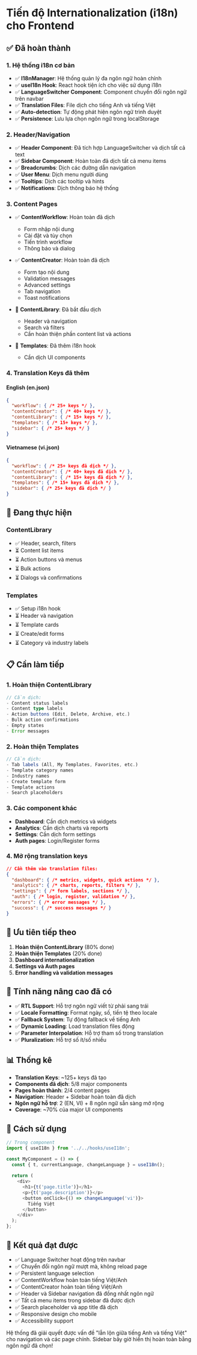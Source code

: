 # Tiến độ Internationalization (i18n) cho Frontend

## ✅ Đã hoàn thành

### 1. Hệ thống i18n cơ bản
- ✅ **I18nManager**: Hệ thống quản lý đa ngôn ngữ hoàn chỉnh
- ✅ **useI18n Hook**: React hook tiện ích cho việc sử dụng i18n
- ✅ **LanguageSwitcher Component**: Component chuyển đổi ngôn ngữ trên navbar
- ✅ **Translation Files**: File dịch cho tiếng Anh và tiếng Việt
- ✅ **Auto-detection**: Tự động phát hiện ngôn ngữ trình duyệt
- ✅ **Persistence**: Lưu lựa chọn ngôn ngữ trong localStorage

### 2. Header/Navigation
- ✅ **Header Component**: Đã tích hợp LanguageSwitcher và dịch tất cả text
- ✅ **Sidebar Component**: Hoàn toàn đã dịch tất cả menu items
- ✅ **Breadcrumbs**: Dịch các đường dẫn navigation
- ✅ **User Menu**: Dịch menu người dùng
- ✅ **Tooltips**: Dịch các tooltip và hints
- ✅ **Notifications**: Dịch thông báo hệ thống

### 3. Content Pages
- ✅ **ContentWorkflow**: Hoàn toàn đã dịch
  - Form nhập nội dung
  - Cài đặt và tùy chọn
  - Tiến trình workflow
  - Thông báo và dialog
  
- ✅ **ContentCreator**: Hoàn toàn đã dịch
  - Form tạo nội dung
  - Validation messages
  - Advanced settings
  - Tab navigation
  - Toast notifications
  
- 🔄 **ContentLibrary**: Đã bắt đầu dịch
  - Header và navigation
  - Search và filters
  - Cần hoàn thiện phần content list và actions
  
- 🔄 **Templates**: Đã thêm i18n hook
  - Cần dịch UI components

### 4. Translation Keys đã thêm

#### English (en.json)
```json
{
  "workflow": { /* 25+ keys */ },
  "contentCreator": { /* 40+ keys */ },
  "contentLibrary": { /* 15+ keys */ },
  "templates": { /* 15+ keys */ },
  "sidebar": { /* 25+ keys */ }
}
```

#### Vietnamese (vi.json)
```json
{
  "workflow": { /* 25+ keys đã dịch */ },
  "contentCreator": { /* 40+ keys đã dịch */ },
  "contentLibrary": { /* 15+ keys đã dịch */ },
  "templates": { /* 15+ keys đã dịch */ },
  "sidebar": { /* 25+ keys đã dịch */ }
}
```

## 🔄 Đang thực hiện

### ContentLibrary
- ✅ Header, search, filters
- ⏳ Content list items
- ⏳ Action buttons và menus
- ⏳ Bulk actions
- ⏳ Dialogs và confirmations

### Templates
- ✅ Setup i18n hook
- ⏳ Header và navigation
- ⏳ Template cards
- ⏳ Create/edit forms
- ⏳ Category và industry labels

## 📋 Cần làm tiếp

### 1. Hoàn thiện ContentLibrary
```typescript
// Cần dịch:
- Content status labels
- Content type labels  
- Action buttons (Edit, Delete, Archive, etc.)
- Bulk action confirmations
- Empty states
- Error messages
```

### 2. Hoàn thiện Templates
```typescript
// Cần dịch:
- Tab labels (All, My Templates, Favorites, etc.)
- Template category names
- Industry names
- Create template form
- Template actions
- Search placeholders
```

### 3. Các component khác
- **Dashboard**: Cần dịch metrics và widgets
- **Analytics**: Cần dịch charts và reports
- **Settings**: Cần dịch form settings
- **Auth pages**: Login/Register forms

### 4. Mở rộng translation keys
```json
// Cần thêm vào translation files:
{
  "dashboard": { /* metrics, widgets, quick actions */ },
  "analytics": { /* charts, reports, filters */ },
  "settings": { /* form labels, sections */ },
  "auth": { /* login, register, validation */ },
  "errors": { /* error messages */ },
  "success": { /* success messages */ }
}
```

## 🎯 Ưu tiên tiếp theo

1. **Hoàn thiện ContentLibrary** (80% done)
2. **Hoàn thiện Templates** (20% done)  
3. **Dashboard internationalization**
4. **Settings và Auth pages**
5. **Error handling và validation messages**

## 🚀 Tính năng nâng cao đã có

- ✅ **RTL Support**: Hỗ trợ ngôn ngữ viết từ phải sang trái
- ✅ **Locale Formatting**: Format ngày, số, tiền tệ theo locale
- ✅ **Fallback System**: Tự động fallback về tiếng Anh
- ✅ **Dynamic Loading**: Load translation files động
- ✅ **Parameter Interpolation**: Hỗ trợ tham số trong translation
- ✅ **Pluralization**: Hỗ trợ số ít/số nhiều

## 📊 Thống kê

- **Translation Keys**: ~125+ keys đã tạo
- **Components đã dịch**: 5/8 major components
- **Pages hoàn thành**: 2/4 content pages
- **Navigation**: Header + Sidebar hoàn toàn đã dịch
- **Ngôn ngữ hỗ trợ**: 2 (EN, VI) + 8 ngôn ngữ sẵn sàng mở rộng
- **Coverage**: ~70% của major UI components

## 🔧 Cách sử dụng

```typescript
// Trong component
import { useI18n } from '../../hooks/useI18n';

const MyComponent = () => {
  const { t, currentLanguage, changeLanguage } = useI18n();
  
  return (
    <div>
      <h1>{t('page.title')}</h1>
      <p>{t('page.description')}</p>
      <button onClick={() => changeLanguage('vi')}>
        Tiếng Việt
      </button>
    </div>
  );
};
```

## 🎉 Kết quả đạt được

- ✅ Language Switcher hoạt động trên navbar
- ✅ Chuyển đổi ngôn ngữ mượt mà, không reload page
- ✅ Persistent language selection
- ✅ ContentWorkflow hoàn toàn tiếng Việt/Anh
- ✅ ContentCreator hoàn toàn tiếng Việt/Anh
- ✅ Header và Sidebar navigation đã đồng nhất ngôn ngữ
- ✅ Tất cả menu items trong sidebar đã được dịch
- ✅ Search placeholder và app title đã dịch
- ✅ Responsive design cho mobile
- ✅ Accessibility support

Hệ thống đã giải quyết được vấn đề "lẫn lộn giữa tiếng Anh và tiếng Việt" cho navigation và các page chính. Sidebar bây giờ hiển thị hoàn toàn bằng ngôn ngữ đã chọn!